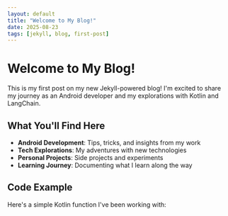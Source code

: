 ```yaml
---
layout: default
title: "Welcome to My Blog!"
date: 2025-08-23
tags: [jekyll, blog, first-post]
---
```


# Welcome to My Blog!

This is my first post on my new Jekyll-powered blog! I'm excited to share my journey as an Android developer and my explorations with Kotlin and LangChain.

## What You'll Find Here

- **Android Development**: Tips, tricks, and insights from my work
- **Tech Explorations**: My adventures with new technologies
- **Personal Projects**: Side projects and experiments
- **Learning Journey**: Documenting what I learn along the way

## Code Example

Here's a simple Kotlin function I've been working with:

```kotlin